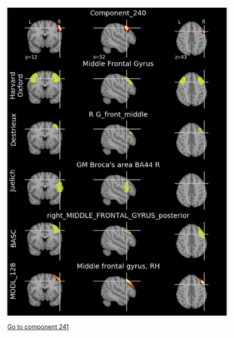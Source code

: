


![240](preliminary/240.jpg "Component 240")

[Go to component 241](https://parietal-inria.github.io/MODL_atlas/1024/241 "Component 241")